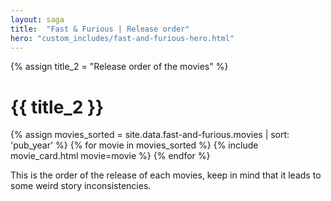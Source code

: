 ```yaml
---
layout: saga
title:  "Fast & Furious | Release order"
hero: "custom_includes/fast-and-furious-hero.html"
---
```

{% assign title_2 = "Release order of the movies" %}

# {{ title_2 }}

{% assign movies_sorted = site.data.fast-and-furious.movies | sort: 'pub_year' %}
{% for movie in movies_sorted %}
{% include movie_card.html movie=movie %}
{% endfor %}

This is the order of the release of each movies, keep in mind that it leads to some weird story inconsistencies.
